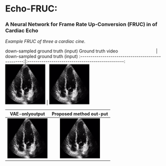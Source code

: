 # Echo-FRUC:
### A Neural Network for Frame Rate Up-Conversion (FRUC) in of Cardiac Echo

*Example FRUC of three a cardiac cine.*

down-sampled ground truth (input)
Ground truth video &nbsp; &nbsp; &nbsp; &nbsp; &nbsp; &nbsp; &nbsp; &nbsp; &nbsp; &nbsp; &nbsp; &nbsp; &nbsp; &nbsp; &nbsp;                 |  down-sampled ground truth (input)
:-------------------------------------------------:|:------------------------------------------------:
![](ground_truth_video.gif)                        |  ![](down-sampled_ground-truth.gif)


VAE-onlyoutput                                     |  Proposed  method  out-put 
:-------------------------------------------------:|:------------------------------------------------:
![](vae_only_output.gif)                        |  ![](proposed_method_output.gif)
